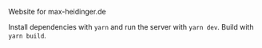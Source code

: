 Website for max-heidinger.de

Install dependencies with `yarn` and run the server with `yarn dev`. Build with `yarn build`.